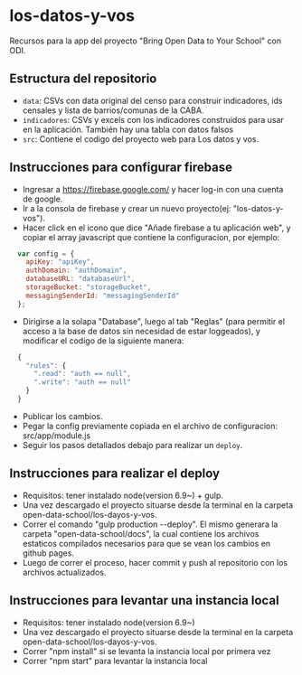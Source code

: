 # los-datos-y-vos
Recursos para la app del proyecto "Bring Open Data to Your School" con ODI.

## Estructura del repositorio

* `data`: CSVs con data original del censo para construir indicadores, ids censales y lista de barrios/comunas de la CABA.
* `indicadores`: CSVs y excels con los indicadores construidos para usar en la aplicación. También hay una tabla con datos falsos 
* `src`: Contiene el codigo del proyecto web para Los datos y vos.

## Instrucciones para configurar firebase

* Ingresar a https://firebase.google.com/ y hacer log-in con una cuenta de google.
* Ir a la consola de firebase y crear un nuevo proyecto(ej: "los-datos-y-vos").
* Hacer click en el icono que dice "Añade firebase a tu aplicación web", y copiar el array javascript que contiene la configuracion, por ejemplo:
```javascript
  var config = {
    apiKey: "apiKey",
    authDomain: "authDomain",
    databaseURL: "databaseUrl",
    storageBucket: "storageBucket",
    messagingSenderId: "messagingSenderId"
  };
```
* Dirigirse a la solapa "Database", luego al tab "Reglas" (para permitir el acceso a la base de datos sin necesidad de estar loggeados), y modificar el codigo de la siguiente manera:

```javascript
  {
    "rules": {
      ".read": "auth == null",
      ".write": "auth == null"
    }
  }
```

* Publicar los cambios.
* Pegar la config previamente copiada en el archivo de configuracion: src/app/module.js
* Seguir los pasos detallados debajo para realizar un `deploy`.

## Instrucciones para realizar el deploy

* Requisitos: tener instalado node(version 6.9~) + gulp.
* Una vez descargado el proyecto situarse desde la terminal en la carpeta open-data-school/los-dayos-y-vos.
* Correr el comando "gulp production --deploy". El mismo generara la carpeta "open-data-school/docs", la cual contiene los archivos estaticos compilados necesarios para que se vean los cambios en github pages.
* Luego de correr el proceso, hacer commit y push al repositorio con los archivos actualizados.

## Instrucciones para levantar una instancia local

* Requisitos: tener instalado node(version 6.9~)
* Una vez descargado el proyecto situarse desde la terminal en la carpeta open-data-school/los-dayos-y-vos.
* Correr "npm install" si se levanta la instancia local por primera vez
* Correr "npm start" para levantar la instancia local
